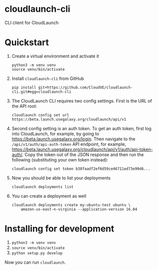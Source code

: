 # cloudlaunch-cli
CLI client for CloudLaunch

# Quickstart

1. Create a virtual environment and activate it
    ```
    python3 -m venv venv
    source venv/bin/activate
    ```
2. Install `cloudlaunch-cli` from GitHub
    ```
    pip install git+https://github.com/CloudVE/cloudlaunch-cli.git#egg=cloudlaunch-cli
    ```
3. The CloudLaunch CLI requires two config settings. First is the URL of the API root:
    ```
    cloudlaunch config set url https://beta.launch.usegalaxy.org/cloudlaunch/api/v1
    ```
4. Second config setting is an auth token. To get an auth token, first log into
CloudLaunch, for example, by going to https://beta.launch.usegalaxy.org/login.
Then navigate to the `/api/v1/auth/api-auth-token` API endpoint, for example,
https://beta.launch.usegalaxy.org/cloudlaunch/api/v1/auth/api-token-auth/. Copy
the token out of the JSON response and then run the following (substituting your
own token instead):
    ```
    cloudlaunch config set token b38faadf2ef6d59ce46711ed73e99d6...
    ```
5. Now you should be able to list your deployments
    ```
    cloudlaunch deployments list
    ```
6. You can create a deployment as well
    ```
    cloudlaunch deployments create my-ubuntu-test ubuntu \
        amazon-us-east-n-virginia --application-version 16.04
    ```

# Installing for development

1. `python3 -m venv venv`
2. `source venv/bin/activate`
3. `python setup.py develop`

Now you can run `cloudlaunch`.
